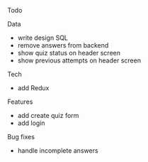 Todo

Data
- write design SQL
- remove answers from backend
- show quiz status on header screen
- show previous attempts on header screen

Tech
- add Redux

Features
- add create quiz form
- add login

Bug fixes
- handle incomplete answers
